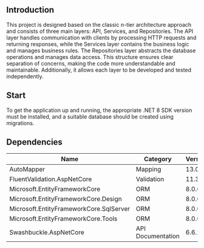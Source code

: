 
## Introduction

This project is designed based on the classic n-tier architecture approach and consists of three main layers: API, Services, and Repositories. The API layer handles communication with clients by processing HTTP requests and returning responses, while the Services layer contains the business logic and manages business rules. The Repositories layer abstracts the database operations and manages data access. This structure ensures clear separation of concerns, making the code more understandable and maintainable. Additionally, it allows each layer to be developed and tested independently.

## Start

To get the application up and running, the appropriate .NET 8 SDK version must be installed, and a suitable database should be created using migrations.

## Dependencies

| Name                                 | Category           | Version     |
|--------------------------------------|--------------------|-------------|
| AutoMapper                           | Mapping            | 13.0.1      |
| FluentValidation.AspNetCore          | Validation         | 11.3.0      |
| Microsoft.EntityFrameworkCore        | ORM                | 8.0.0       |
| Microsoft.EntityFrameworkCore.Design | ORM                | 8.0.0       |
| Microsoft.EntityFrameworkCore.SqlServer | ORM              | 8.0.0       |
| Microsoft.EntityFrameworkCore.Tools  | ORM                | 8.0.0       |
| Swashbuckle.AspNetCore               | API Documentation  | 6.6.2       |
